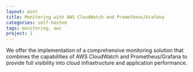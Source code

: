 ```yaml
---
layout: post
title: Monitoring with AWS CloudWatch and Prometheus/Grafana
categories: self-hosted
tags: monitoring, aws
project: 1
---
```


<!--more-->

We offer the implementation of a comprehensive monitoring solution that combines the capabilities of AWS CloudWatch and Prometheus/Grafana to provide full visibility into cloud infrastructure and application performance.

